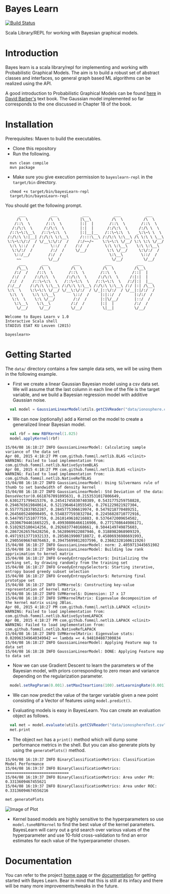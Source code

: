 # Bayes Learn      

[![Build Status](https://travis-ci.org/mandar2812/bayeslearn.svg?branch=master)](https://travis-ci.org/mandar2812/bayeslearn)

Scala Library/REPL for working with Bayesian graphical models.

Introduction
============

Bayes learn is a scala library/repl for implementing and working with Probabilistic Graphical Models. The aim is to build a robust set of abstract classes and interfaces, so general graph based ML algorithms can be realized using the API.

A good introduction to Probabilistic Graphical Models can be found [here](http://web4.cs.ucl.ac.uk/staff/D.Barber/textbook/131214.pdf) in [David Barber's](http://web4.cs.ucl.ac.uk/staff/D.Barber/pmwiki/pmwiki.php?n=Brml.HomePage) text book. The Gaussian model implemented so far corresponds to the one discussed in Chapter 18 of the book.

Installation
============
Prerequisites: Maven to build the executables.

* Clone this repository
* Run the following.
```shell
  mvn clean compile
  mvn package
```

* Make sure you give execution permission to `bayeslearn-repl` in the `target/bin` directory.
```shell
  chmod +x target/bin/bayesLearn-repl
  target/bin/bayesLearn-repl
```
  You should get the following prompt.
  
```
      ___           ___           ___           ___           ___              
     /\  \         /\  \         |\__\         /\  \         /\  \             
    /::\  \       /::\  \        |:|  |       /::\  \       /::\  \            
   /:/\:\  \     /:/\:\  \       |:|  |      /:/\:\  \     /:/\ \  \           
  /::\~\:\__\   /::\~\:\  \      |:|__|__   /::\~\:\  \   _\:\~\ \  \          
 /:/\:\ \:|__| /:/\:\ \:\__\     /::::\__\ /:/\:\ \:\__\ /\ \:\ \ \__\         
 \:\~\:\/:/  / \/__\:\/:/  /    /:/~~/~    \:\~\:\ \/__/ \:\ \:\ \/__/         
  \:\ \::/  /       \::/  /    /:/  /       \:\ \:\__\    \:\ \:\__\           
   \:\/:/  /        /:/  /     \/__/         \:\ \/__/     \:\/:/  /           
    \::/__/        /:/  /                     \:\__\        \::/  /            
     ~~            \/__/                       \/__/         \/__/             
      ___       ___           ___           ___           ___                  
     /\__\     /\  \         /\  \         /\  \         /\__\                 
    /:/  /    /::\  \       /::\  \       /::\  \       /::|  |                
   /:/  /    /:/\:\  \     /:/\:\  \     /:/\:\  \     /:|:|  |                
  /:/  /    /::\~\:\  \   /::\~\:\  \   /::\~\:\  \   /:/|:|  |__              
 /:/__/    /:/\:\ \:\__\ /:/\:\ \:\__\ /:/\:\ \:\__\ /:/ |:| /\__\             
 \:\  \    \:\~\:\ \/__/ \/__\:\/:/  / \/_|::\/:/  / \/__|:|/:/  /             
  \:\  \    \:\ \:\__\        \::/  /     |:|::/  /      |:/:/  /              
   \:\  \    \:\ \/__/        /:/  /      |:|\/__/       |::/  /               
    \:\__\    \:\__\         /:/  /       |:|  |         /:/  /                
     \/__/     \/__/         \/__/         \|__|         \/__/                 

Welcome to Bayes Learn v 1.0
Interactive Scala shell
STADIUS ESAT KU Leuven (2015)

bayeslearn>
```

Getting Started
===============

The `data/` directory contains a few sample data sets, we will be using them in the following example.

* First we create a linear Gaussian Bayesian model using a csv data set. We will assume that the last column in each line of the file is the target variable, and we build a Bayesian regression model with additive Gaussian noise.

```scala
  val model = GaussianLinearModel(utils.getCSVReader("data/ionosphere.csv", ','), false, "classification")
```

* We can now (optionally) add a Kernel on the model to create a generalized linear Bayesian model.

```scala
  val rbf = new RBFKernel(1.025)
  model.applyKernel(rbf)
```

```
15/04/08 16:18:27 INFO GaussianLinearModel: Calculating sample variance of the data set
Apr 08, 2015 4:18:27 PM com.github.fommil.netlib.BLAS <clinit>
WARNING: Failed to load implementation from: com.github.fommil.netlib.NativeSystemBLAS
Apr 08, 2015 4:18:27 PM com.github.fommil.netlib.BLAS <clinit>
WARNING: Failed to load implementation from: com.github.fommil.netlib.NativeRefBLAS
15/04/08 16:18:27 INFO GaussianLinearModel: Using Silvermans rule of thumb to set bandwidth of density kernel
15/04/08 16:18:27 INFO GaussianLinearModel: Std Deviation of the data: DenseVector(0.6618767091095631, 0.2153531017806649, 0.6301271799415376, 0.24541745830740389, 0.5431775259758828, 0.2946765619840614, 0.5211964641055545, 0.2761229821927304, 0.5577752837852287, 0.2845775306619974, 0.5479218770489251, 0.2645605240090495, 0.5548377593832784, 0.22456828710772916, 0.5447957151077759, 0.2610149610216883, 0.5376472009654502, 0.28306794461665225, 0.49930806466116906, 0.2771708644986171, 0.5102925100414256, 0.2926837740168661, 0.5044149749875603, 0.28672626576428256, 0.5628969922087946, 0.3188982068909329, 0.49719313771932133, 0.2858619900718872, 0.45806936986691993, 0.29055696674876463, 0.39475699812037596, 0.23682328160611926)
15/04/08 16:18:27 INFO GaussianLinearModel: norm: 2.4059713445651982
15/04/08 16:18:27 INFO GaussianLinearModel: Building low rank appriximation to kernel matrix
15/04/08 16:18:27 INFO GreedyEntropySelector$: Initializing the working set, by drawing randomly from the training set
15/04/08 16:18:27 INFO GreedyEntropySelector$: Starting iterative, entropy based greedy subset selection
15/04/08 16:18:27 INFO GreedyEntropySelector$: Returning final prototype set
15/04/08 16:18:27 INFO SVMKernel$: Constructing key-value representation of kernel matrix.
15/04/08 16:18:27 INFO SVMKernel$: Dimension: 17 x 17
15/04/08 16:18:27 INFO SVMKernelMatrix: Eigenvalue decomposition of the kernel matrix using JBlas.
Apr 08, 2015 4:18:27 PM com.github.fommil.netlib.LAPACK <clinit>
WARNING: Failed to load implementation from: com.github.fommil.netlib.NativeSystemLAPACK
Apr 08, 2015 4:18:27 PM com.github.fommil.netlib.LAPACK <clinit>
WARNING: Failed to load implementation from: com.github.fommil.netlib.NativeRefLAPACK
15/04/08 16:18:27 INFO SVMKernelMatrix: Eigenvalue stats: 0.020963349640349942 =< lambda =< 4.948104887300834
15/04/08 16:18:27 INFO GaussianLinearModel: Applying Feature map to data set
15/04/08 16:18:28 INFO GaussianLinearModel: DONE: Applying Feature map to data set
```

* Now we can use Gradient Descent to learn the parameters w of the Bayesian model, with priors corresponding to zero mean and variance depending on the regularization parameter.

```scala
  model.setRegParam(0.001).setMaxIteartions(100).setLearningRate(0.001).setBatchFraction(1.0).learn
```

* We can now predict the value of the targer variable given a new point consisting of a Vector of features using `model.predict()`.

* Evaluating models is easy in BayesLearn. You can create an evaluation object as follows. 

```scala
  val met = model.evaluate(utils.getCSVReader("data/ionosphereTest.csv", ','), false)
  met.print
```

* The object `met` has a `print()` method which will dump some performance metrics in the shell. But you can also generate plots by using the `generatePlots()` method.
```
15/04/08 16:19:37 INFO BinaryClassificationMetrics: Classification Model Performance
15/04/08 16:19:37 INFO BinaryClassificationMetrics: ============================
15/04/08 16:19:37 INFO BinaryClassificationMetrics: Area under PR: 0.3313609467455621
15/04/08 16:19:37 INFO BinaryClassificationMetrics: Area under ROC: 0.33136094674556216
```

```scala
met.generatePlots
```

![Image of Plot](https://drive.google.com/file/d/0BwmVAhMMfhhgSXV2WDNLRl9OSkE/view?usp=sharing)

* Kernel based models are highly sensitive to the hyperparameters so use `model.tuneRBFKernel` to find the best value of the kernel parameters. BayesLearn will carry out a grid search over various values of the hyperparameter and use 10-fold cross-validation to find an error estimates for each value of the hyperparameter chosen. 

Documentation
=============
You can refer to the project [home page](http://mandar2812.github.io/bayeslearn/) or the [documentation](http://mandar2812.github.io/bayeslearn/target/site/scaladocs/index.html#package) for getting started with Bayes Learn. Bear in mind that this is still at its infacy and there will be many more improvements/tweaks in the future.
